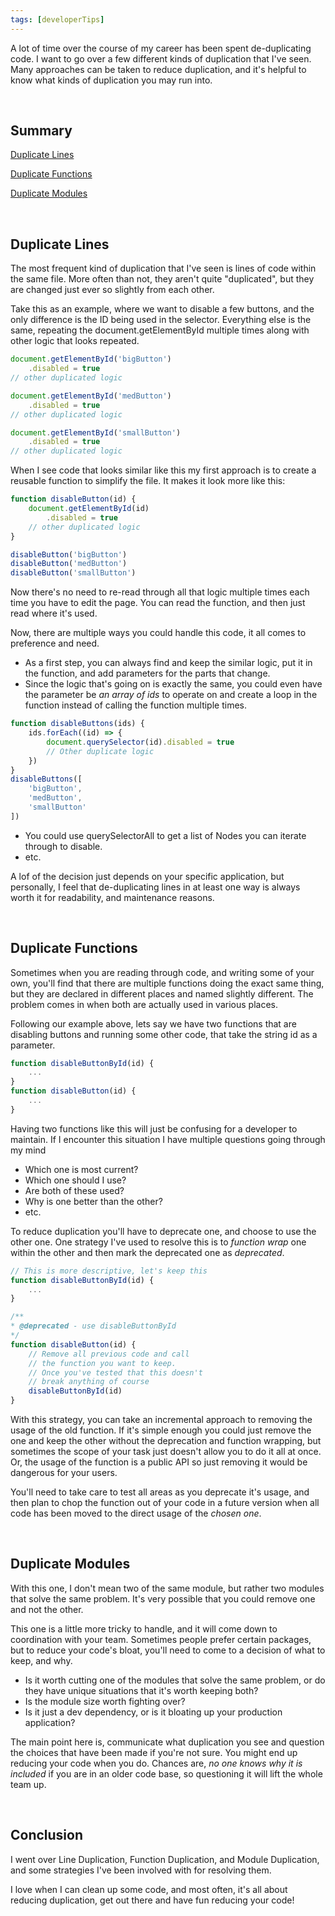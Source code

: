 ```yaml
---
tags: [developerTips]
---
```


A lot of time over the course of my career has been spent de-duplicating code.  I want to go over a few different kinds of duplication that I've seen.  Many approaches can be taken to reduce duplication, and it's helpful to know what kinds of duplication you may run into.

&nbsp;
## Summary
[Duplicate Lines](#duplicate-lines)

[Duplicate Functions](#duplicate-functions)

[Duplicate Modules](#duplicate-modules)

&nbsp;
## Duplicate Lines

The most frequent kind of duplication that I've seen is lines of code within the same file.  More often than not, they aren't quite "duplicated", but they are changed just ever so slightly from each other.

Take this as an example, where we want to disable a few buttons, and the only difference is the ID being used in the selector.  Everything else is the same, repeating the document.getElementById multiple times along with other logic that looks repeated.
```js
document.getElementById('bigButton')
    .disabled = true
// other duplicated logic

document.getElementById('medButton')
    .disabled = true
// other duplicated logic

document.getElementById('smallButton')
    .disabled = true
// other duplicated logic
```

When I see code that looks similar like this my first approach is to create a reusable function to simplify the file.  It makes it look more like this:
```js
function disableButton(id) {
    document.getElementById(id)
        .disabled = true
    // other duplicated logic
}

disableButton('bigButton')
disableButton('medButton')
disableButton('smallButton')
```

Now there's no need to re-read through all that logic multiple times each time you have to edit the page.  You can read the function, and then just read where it's used.

Now, there are multiple ways you could handle this code, it all comes to preference and need.
- As a first step, you can always find and keep the similar logic, put it in the function, and add parameters for the parts that change.
- Since the logic that's going on is exactly the same, you could even have the parameter be _an array of ids_ to operate on and create a loop in the function instead of calling the function multiple times.
```js
function disableButtons(ids) {
    ids.forEach((id) => {
        document.querySelector(id).disabled = true
        // Other duplicate logic
    })
}
disableButtons([
    'bigButton',
    'medButton',
    'smallButton'
])
```

- You could use querySelectorAll to get a list of Nodes you can iterate through to disable.
- etc.

A lof of the decision just depends on your specific application, but personally, I feel that de-duplicating lines in at least one way is always worth it for readability, and maintenance reasons.

&nbsp;
## Duplicate Functions

Sometimes when you are reading through code, and writing some of your own, you'll find that there are multiple functions doing the exact same thing, but they are declared in different places and named slightly different.  The problem comes in when both are actually used in various places.

Following our example above, lets say we have two functions that are disabling buttons and running some other code, that take the string id as a parameter.
```js
function disableButtonById(id) {
    ...
}
function disableButton(id) {
    ...
}
```

Having two functions like this will just be confusing for a developer to maintain.  If I encounter this situation I have multiple questions going through my mind
- Which one is most current?
- Which one should I use?
- Are both of these used?
- Why is one better than the other?
- etc.

To reduce duplication you'll have to deprecate one, and choose to use the other one.  One strategy I've used to resolve this is to _function wrap_ one within the other and then mark the deprecated one as _deprecated_.
```js
// This is more descriptive, let's keep this
function disableButtonById(id) {
    ...
}

/**
* @deprecated - use disableButtonById
*/
function disableButton(id) {
    // Remove all previous code and call
    // the function you want to keep.
    // Once you've tested that this doesn't
    // break anything of course
    disableButtonById(id)
}
```

With this strategy, you can take an incremental approach to removing the usage of the old function.  If it's simple enough you could just remove the one and keep the other without the deprecation and function wrapping, but sometimes the scope of your task just doesn't allow you to do it all at once.  Or, the usage of the function is a public API so just removing it would be dangerous for your users.

You'll need to take care to test all areas as you deprecate it's usage, and then plan to chop the function out of your code in a future version when all code has been moved to the direct usage of the _chosen one_.

&nbsp;
## Duplicate Modules

With this one, I don't mean two of the same module, but rather two modules that solve the same problem.  It's very possible that you could remove one and not the other.

This one is a little more tricky to handle, and it will come down to coordination with your team.  Sometimes people prefer certain packages, but to reduce your code's bloat, you'll need to come to a decision of what to keep, and why.
- Is it worth cutting one of the modules that solve the same problem, or do they have unique situations that it's worth keeping both?
- Is the module size worth fighting over?
- Is it just a dev dependency, or is it bloating up your production application?

The main point here is, communicate what duplication you see and question the choices that have been made if you're not sure.  You might end up reducing your code when you do.  Chances are, _no one knows why it is included_ if you are in an older code base, so questioning it will lift the whole team up.

&nbsp;
## Conclusion

I went over Line Duplication, Function Duplication, and Module Duplication, and some strategies I've been involved with for resolving them.

I love when I can clean up some code, and most often, it's all about reducing duplication, get out there and have fun reducing your code!